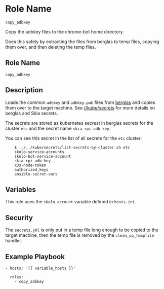 # Role Name

`copy_adbkey`

Copy the adbkey files to the chrome-bot home directory.

Does this safely by extracting the files from berglas to temp files, copying
them over, and then deleting the temp files.

## Role Name

`copy_adbkey`

## Description

Loads the common `adbkey` and `adbkey.pub` files from
[berglas](https://github.com/GoogleCloudPlatform/berglas) and copies them over
to the target machine. See
[//kube/secrets](https://skia.googlesource.com/buildbot/+/refs/heads/main/kube/secrets/)
for more details on berglas and Skia secrets.

The secrets are stored as kubernetes secrest in berglas secrets for the cluster
`etc` and the secret name `skia-rpi-adb-key`.

You can see this secret in the list of all secrets for the `etc` cluster:

        $ ../../kube/secrets/list-secrets-by-cluster.sh etc
        skolo-service-accounts
        skolo-bot-service-account
        skia-rpi-adb-key
        k3s-node-token
        authorized_keys
        ansible-secret-vars

## Variables

This role uses the `skolo_account` variable defined in `hosts.ini`.

## Security

The `secrets.yml` is only put in a temp file long enough to be copied to the
target machine, then the temp file is removed by the `clean_up_tempfile`
handler.

## Example Playbook

    - hosts: '{{ variable_hosts }}'

      roles:
        - copy_adbkey
